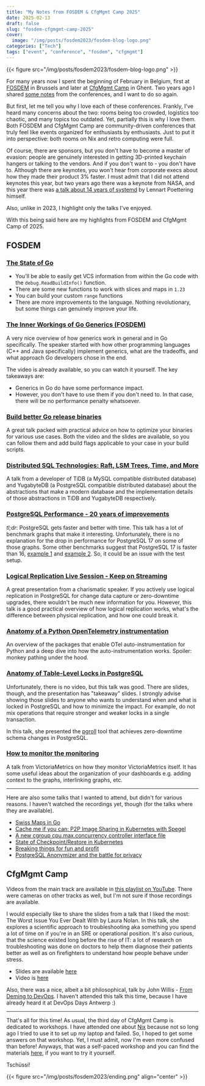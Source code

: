 ```yaml
---
title: "My Notes from FOSDEM & CfgMgmt Camp 2025"
date: 2025-02-13
draft: false
slug: "fosdem-cfgmgmt-camp-2025"
cover:
  image: "/img/posts/fosdem2023/fosdem-blog-logo.png"
categories: ["Tech"]
tags: ["event", "conference", "fosdem", "cfgmgmt"]
---
```


{{< figure src="/img/posts/fosdem2023/fosdem-blog-logo.png" >}}

For many years now I spent the beginning of February in Belgium, first at [FOSDEM](https://fosdem.org/) in Brussels and later at [CfgMgmt Camp](https://cfgmgmtcamp.org/) in Ghent. Two years ago I shared [some notes](https://grem1.in/post/fosdem-cfgmgmt-camp-2023/) from the conferences, and I want to do so again.

But first, let me tell you why I love each of these conferences. Frankly, I've heard many concerns about the two: rooms being too crowded, logistics too chaotic, and many topics too outdated. Yet, partially this is why I love them. Both FOSDEM and CfgMgmt Camp are community-driven conferences that truly feel like events organized for enthusiasts by enthusiasts. Just to put it into perspective: both rooms on Nix and retro computing were full.

Of course, there are sponsors, but you don't have to become a master of evasion: people are genuinely interested in getting 3D-printed keychain hangers or talking to the vendors. And if you don't want to - you don't have to. Although there are keynotes, you won't hear from corporate execs about how they made their product 3% faster. I must admit that I did not attend keynotes this year, but two years ago there was a keynote from NASA, and this year there was [a talk about 14 years of systemd](https://fosdem.org/2025/schedule/event/fosdem-2025-6648-14-years-of-systemd/) by Lennart Poettering himself.

Also, unlike in 2023, I highlight only the talks I've enjoyed.

With this being said here are my highlights from FOSDEM and CfgMgmt Camp of 2025.

## FOSDEM

### [The State of Go](https://fosdem.org/2025/schedule/event/fosdem-2025-5353-the-state-of-go/)

- You'll be able to easily get VCS information from within the Go code with the `debug.ReadBuildInfo()` function.
- There are some new functions to work with slices and maps in `1.23`
- You can build your custom `range` functions
- There are more improvements to the language. Nothing revolutionary, but some things can genuinely improve your life.
### [The Inner Workings of Go Generics (FOSDEM)](https://fosdem.org/2025/schedule/event/fosdem-2025-5329-the-inner-workings-of-go-generics/)

A very nice overview of how generics work in general and in Go specifically. The speaker started with how other programming languages (C++ and Java specifically) implement generics, what are the tradeoffs, and what approach Go developers chose in the end.

The video is already available, so you can watch it yourself. The key takeaways are:

- Generics in Go do have some performance impact.
- However, you don't have to use them if you don't need to. In that case, there will be no performance penalty whatsoever.

### [Build better Go release binaries](https://fosdem.org/2025/schedule/event/fosdem-2025-4406-build-better-go-release-binaries/)

A great talk packed with practical advice on how to optimize your binaries for various use cases. Both the video and the slides are available, so you can follow them and add build flags applicable to your case in your build scripts.

### [Distributed SQL Technologies: Raft, LSM Trees, Time, and More](https://fosdem.org/2025/schedule/event/fosdem-2025-4958-distributed-sql-technologies-raft-lsm-trees-time-and-more/)

A talk from a developer of TiDB (a MySQL compatible distributed database) and YugabyteDB (a PostgreSQL compatible distributed database) about the abstractions that make a modern database and the implementation details of those abstractions in TiDB and YugabyteDB respectively.

### [PostgreSQL Performance - 20 years of improvements](https://fosdem.org/2025/schedule/event/fosdem-2025-4615-postgresql-performance-20-years-of-improvements/)

_tl;dr_: PostgreSQL gets faster and better with time. This talk has a lot of benchmark graphs that make it interesting. Unfortunately, there is no explanation for the drop in performance for PostgreSQL 17 on some of those graphs. Some other benchmarks suggest that PostgreSQL 17 is faster than 16, [example 1](https://datasystemreviews.com/postgresql-17-performance-benchmark.html) and [example 2](https://www.crunchydata.com/blog/real-world-performance-gains-with-postgres-17-btree-bulk-scans).  So, it could be an issue with the test setup.

### [Logical Replication Live Session - Keep on Streaming](https://fosdem.org/2025/schedule/event/fosdem-2025-5787-logical-replication-live-session-keep-on-streaming/)

A great presentation from a charismatic speaker. If you actively use logical replication in PostgreSQL for change data capture or zero-downtime upgrades, there wouldn't be much new information for you. However, this talk is a good practical overview of how logical replication works, what's the difference between physical replication, and how one could break it.

### [Anatomy of a Python OpenTelemetry instrumentation](https://fosdem.org/2025/schedule/event/fosdem-2025-4282-anatomy-of-a-python-opentelemetry-instrumentation/)

An overview of the packages that enable OTel auto-instrumentation for Python and a deep dive into how the auto-instrumentation works. Spoiler: monkey pathing under the hood.

### [Anatomy of Table-Level Locks in PostgreSQL](https://fosdem.org/2025/schedule/event/fosdem-2025-4603-anatomy-of-table-level-locks-in-postgresql/)

Unfortunately, there is no video, but this talk was good. There are slides, though, and the presentation has "takeaway" slides. I strongly advise showing those slides to anyone who wants to understand when and what is locked in PostgreSQL and how to minimize the impact. For example, do not mix operations that require stronger and weaker locks in a single transaction.

In this talk, she presented the [pgroll](https://github.com/xataio/pgroll) tool that achieves zero-downtime schema changes in PostgreSQL.

### [How to monitor the monitoring](https://fosdem.org/2025/schedule/event/fosdem-2025-5388-how-to-monitor-the-monitoring/)

A talk from VictoriaMetrics on how they monitor VictoriaMetrics itself. It has some useful ideas about the organization of your dashboards e.g. adding context to the graphs, interlinking graphs, etc.

---

Here are also some talks that I wanted to attend, but didn't for various reasons. I haven't watched the recordings yet, though (for the talks where they are available).

- [Swiss Maps in Go](https://fosdem.org/2025/schedule/event/fosdem-2025-6049-swiss-maps-in-go/)
- [Cache me if you can: P2P Image Sharing in Kubernetes with Spegel](https://fosdem.org/2025/schedule/event/fosdem-2025-4934-cache-me-if-you-can-p2p-image-sharing-in-kubernetes-with-spegel/)
- [A new cgroup cpu.max.concurrency controller interface file](https://fosdem.org/2025/schedule/event/fosdem-2025-6283-a-new-cgroup-cpu-max-concurrency-controller-interface-file/)
- [State of Checkpoint/Restore in Kubernetes](https://fosdem.org/2025/schedule/event/fosdem-2025-4326-state-of-checkpoint-restore-in-kubernetes/)
- [Breaking things for fun and profit](https://fosdem.org/2025/schedule/event/fosdem-2025-4095-breaking-things-for-fun-and-profit/)
- [PostgreSQL Anonymizer and the battle for privacy](https://fosdem.org/2025/schedule/event/fosdem-2025-4258-postgresql-anonymizer-and-the-battle-for-privacy/)

## CfgMgmt Camp

Videos from the main track are available in [this playlist on YouTube](https://youtu.be/Qql42n4NRGs?si=28jwY0SRLZ4DqrZO). There were cameras on other tracks as well, but I'm not sure if those recordings are available.

 I would especially like to share the slides from a talk that I liked the most: The Worst Issue You Ever Dealt With by Laura Nolan. In this talk, she explores a scientific approach to troubleshooting aka something you spend a lot of time on if you're in an SRE or operational position. It's also curious, that the science existed long before the rise of IT: a lot of research on troubleshooting was done on doctors to help them diagnose their patients better as well as on firefighters to understand how people behave under stress.
- Slides are available [here](https://requisitevariety.net/worstissue.pdf)
- Video is [here](https://youtu.be/Qql42n4NRGs?si=WsevBcOCHsS4i1Jb)

Also, there was a nice, albeit a bit philosophical, talk by John Willis - [From Deming to DevOps](https://youtu.be/t6-Vpgf4jfI?si=-MLQhE11P52cr54m). I haven't attended this talk this time, because I have already heard it at DevOps Days Antwerp :)

---

That's all for this time! As usual, the third day of CfgMgmt Camp is dedicated to workshops. I have attended one about [Nix](https://nixos.org/) because not so long ago I tried to use it to set up my laptop and failed. So, I hoped to get some answers on that workshop. Yet, I must admit, now I'm even more confused than before! Anyways, that was a self-paced workshop and you can find the materials [here](https://pad.okeso.net/s/x3vaYLlEG#), if you want to try it yourself.

Tschüssi!

{{< figure src="/img/posts/fosdem2023/ending.png" align="center" >}}
